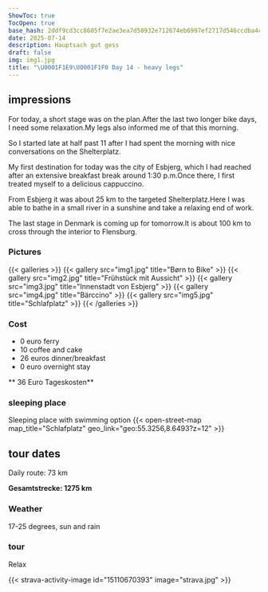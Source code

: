 ```yaml
---
ShowToc: true
TocOpen: true
base_hash: 2ddf9cd3cc8605f7e2ae3ea7d50932e712674eb6997ef2717d546ccdba4cb561
date: 2025-07-14
description: Hauptsach gut gess
draft: false
img: img1.jpg
title: "\U0001F1E9\U0001F1F0 Day 14 - heavy legs"
---
```


## impressions
For today, a short stage was on the plan.After the last two longer bike days, I need some relaxation.My legs also informed me of that this morning.

So I started late at half past 11 after I had spent the morning with nice conversations on the Shelterplatz.

My first destination for today was the city of Esbjerg, which I had reached after an extensive breakfast break around 1:30 p.m.Once there, I first treated myself to a delicious cappuccino.

From Esbjerg it was about 25 km to the targeted Shelterplatz.Here I was able to bathe in a small river in a sunshine and take a relaxing end of work.

The last stage in Denmark is coming up for tomorrow.It is about 100 km to cross through the interior to Flensburg.

### Pictures
{{< galleries >}}
{{< gallery src="img1.jpg" title="Børn to Bike" >}}
{{< gallery src="img2.jpg" title="Frühstück mit Aussicht" >}}
{{< gallery src="img3.jpg" title="Innenstadt von Esbjerg" >}}
{{< gallery src="img4.jpg" title="Bärccino" >}}
{{< gallery src="img5.jpg" title="Schlafplatz" >}}
{{< /galleries >}}

### Cost
- 0 euro ferry
- 10 coffee and cake
- 26 euros dinner/breakfast
- 0 euro overnight stay

** 36 Euro Tageskosten**

### sleeping place
Sleeping place with swimming option
{{< open-street-map map_title="Schlafplatz" geo_link="geo:55.3256,8.6493?z=12" >}}

## tour dates
Daily route: 73 km

**Gesamtstrecke: 1275 km**

### Weather
17-25 degrees, sun and rain

### tour
Relax

{{< strava-activity-image id="15110670393" image="strava.jpg" >}}